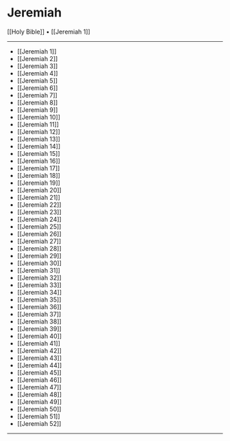 # Jeremiah

[[Holy Bible]] • [[Jeremiah 1]]

---

- [[Jeremiah 1]]
- [[Jeremiah 2]]
- [[Jeremiah 3]]
- [[Jeremiah 4]]
- [[Jeremiah 5]]
- [[Jeremiah 6]]
- [[Jeremiah 7]]
- [[Jeremiah 8]]
- [[Jeremiah 9]]
- [[Jeremiah 10]]
- [[Jeremiah 11]]
- [[Jeremiah 12]]
- [[Jeremiah 13]]
- [[Jeremiah 14]]
- [[Jeremiah 15]]
- [[Jeremiah 16]]
- [[Jeremiah 17]]
- [[Jeremiah 18]]
- [[Jeremiah 19]]
- [[Jeremiah 20]]
- [[Jeremiah 21]]
- [[Jeremiah 22]]
- [[Jeremiah 23]]
- [[Jeremiah 24]]
- [[Jeremiah 25]]
- [[Jeremiah 26]]
- [[Jeremiah 27]]
- [[Jeremiah 28]]
- [[Jeremiah 29]]
- [[Jeremiah 30]]
- [[Jeremiah 31]]
- [[Jeremiah 32]]
- [[Jeremiah 33]]
- [[Jeremiah 34]]
- [[Jeremiah 35]]
- [[Jeremiah 36]]
- [[Jeremiah 37]]
- [[Jeremiah 38]]
- [[Jeremiah 39]]
- [[Jeremiah 40]]
- [[Jeremiah 41]]
- [[Jeremiah 42]]
- [[Jeremiah 43]]
- [[Jeremiah 44]]
- [[Jeremiah 45]]
- [[Jeremiah 46]]
- [[Jeremiah 47]]
- [[Jeremiah 48]]
- [[Jeremiah 49]]
- [[Jeremiah 50]]
- [[Jeremiah 51]]
- [[Jeremiah 52]]

---
